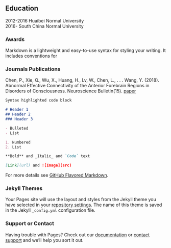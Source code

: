 ## Education

2012-2016 Huaibei Normal University  
2016-     South China Normal University

### Awards

Markdown is a lightweight and easy-to-use syntax for styling your writing. It includes conventions for

### Journals Publications

Chen, P., Xie, Q., Wu, X., Huang, H., Lv, W., Chen, L., . . . Wang, Y. (2018). Abnormal Effective Connectivity of the Anterior Forebrain Regions in Disorders of Consciousness. Neuroscience Bulletin(15). 
[paper](https://link.springer.com/article/10.1007/s12264-018-0250-6)

```markdown
Syntax highlighted code block

# Header 1
## Header 2
### Header 3

- Bulleted
- List

1. Numbered
2. List

**Bold** and _Italic_ and `Code` text

[Link](url) and ![Image](src)
```

For more details see [GitHub Flavored Markdown](https://guides.github.com/features/mastering-markdown/).

### Jekyll Themes

Your Pages site will use the layout and styles from the Jekyll theme you have selected in your [repository settings](https://github.com/PingChen1994/pingchen.github.io/settings). The name of this theme is saved in the Jekyll `_config.yml` configuration file.

### Support or Contact

Having trouble with Pages? Check out our [documentation](https://help.github.com/categories/github-pages-basics/) or [contact support](https://github.com/contact) and we’ll help you sort it out.
